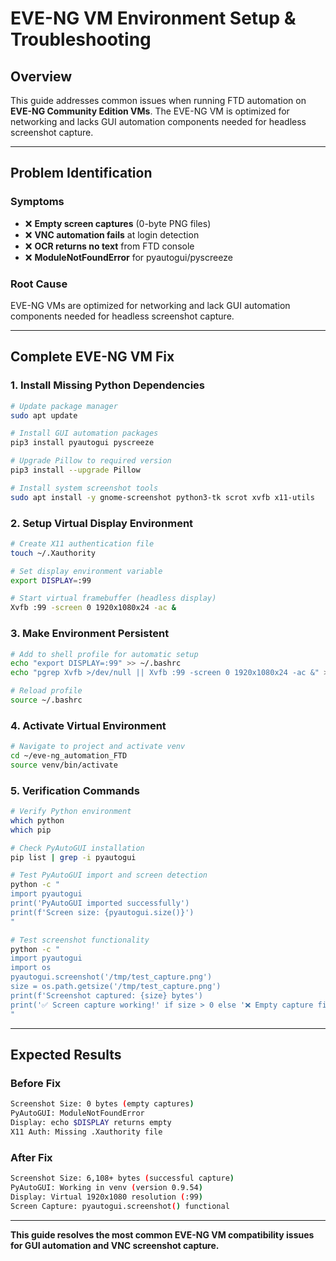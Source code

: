 # **EVE-NG VM Environment Setup & Troubleshooting**

## **Overview**

This guide addresses common issues when running FTD automation on **EVE-NG Community Edition VMs**. The EVE-NG VM is optimized for networking and lacks GUI automation components needed for headless screenshot capture.

---

## **Problem Identification**

### **Symptoms**
- ❌ **Empty screen captures** (0-byte PNG files)
- ❌ **VNC automation fails** at login detection
- ❌ **OCR returns no text** from FTD console
- ❌ **ModuleNotFoundError** for pyautogui/pyscreeze

### **Root Cause**
EVE-NG VMs are optimized for networking and lack GUI automation components needed for headless screenshot capture.

---

## **Complete EVE-NG VM Fix**

### **1. Install Missing Python Dependencies**
```bash
# Update package manager
sudo apt update

# Install GUI automation packages
pip3 install pyautogui pyscreeze

# Upgrade Pillow to required version
pip3 install --upgrade Pillow

# Install system screenshot tools
sudo apt install -y gnome-screenshot python3-tk scrot xvfb x11-utils
```

### **2. Setup Virtual Display Environment**
```bash
# Create X11 authentication file
touch ~/.Xauthority

# Set display environment variable
export DISPLAY=:99

# Start virtual framebuffer (headless display)
Xvfb :99 -screen 0 1920x1080x24 -ac &
```

### **3. Make Environment Persistent**
```bash
# Add to shell profile for automatic setup
echo "export DISPLAY=:99" >> ~/.bashrc
echo "pgrep Xvfb >/dev/null || Xvfb :99 -screen 0 1920x1080x24 -ac &" >> ~/.bashrc

# Reload profile
source ~/.bashrc
```

### **4. Activate Virtual Environment**
```bash
# Navigate to project and activate venv
cd ~/eve-ng_automation_FTD
source venv/bin/activate
```

### **5. Verification Commands**
```bash
# Verify Python environment
which python
which pip

# Check PyAutoGUI installation
pip list | grep -i pyautogui

# Test PyAutoGUI import and screen detection
python -c "
import pyautogui
print('PyAutoGUI imported successfully')
print(f'Screen size: {pyautogui.size()}')
"

# Test screenshot functionality
python -c "
import pyautogui
import os
pyautogui.screenshot('/tmp/test_capture.png')
size = os.path.getsize('/tmp/test_capture.png')
print(f'Screenshot captured: {size} bytes')
print('✅ Screen capture working!' if size > 0 else '❌ Empty capture file')
"
```

---

## **Expected Results**

### **Before Fix**
```bash
Screenshot Size: 0 bytes (empty captures)
PyAutoGUI: ModuleNotFoundError
Display: echo $DISPLAY returns empty
X11 Auth: Missing .Xauthority file
```

### **After Fix**
```bash
Screenshot Size: 6,108+ bytes (successful capture)
PyAutoGUI: Working in venv (version 0.9.54)
Display: Virtual 1920x1080 resolution (:99)
Screen Capture: pyautogui.screenshot() functional
```

---

**This guide resolves the most common EVE-NG VM compatibility issues for GUI automation and VNC screenshot capture.**
